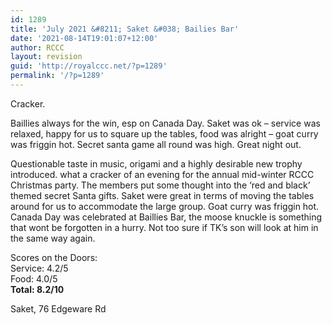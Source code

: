 ```yaml
---
id: 1289
title: 'July 2021 &#8211; Saket &#038; Bailies Bar'
date: '2021-08-14T19:01:07+12:00'
author: RCCC
layout: revision
guid: 'http://royalccc.net/?p=1289'
permalink: '/?p=1289'
---
```


Cracker.

Baillies always for the win, esp on Canada Day. Saket was ok – service was relaxed, happy for us to square up the tables, food was alright – goat curry was friggin hot. Secret santa game all round was high. Great night out.

Questionable taste in music, origami and a highly desirable new trophy introduced. what a cracker of an evening for the annual mid-winter RCCC Christmas party. The members put some thought into the ‘red and black’ themed secret Santa gifts. Saket were great in terms of moving the tables around for us to accommodate the large group. Goat curry was friggin hot. Canada Day was celebrated at Baillies Bar, the moose knuckle is something that wont be forgotten in a hurry. Not too sure if TK’s son will look at him in the same way again.

Scores on the Doors:  
Service: 4.2/5  
Food: 4.0/5  
**Total: 8.2/10**

Saket, 76 Edgeware Rd